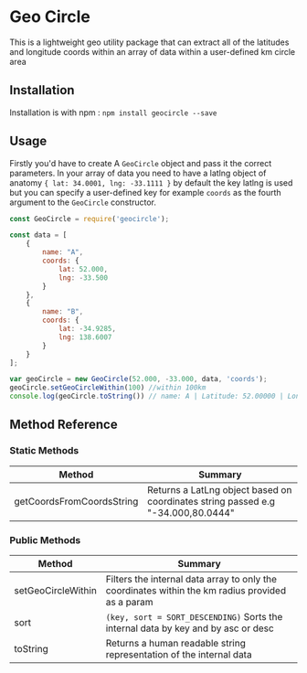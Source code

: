 # Geo Circle

This is a lightweight geo utility package that can extract all of the latitudes and longitude coords within an array of data within a user-defined km circle area

## Installation

Installation is with npm : `npm install geocircle --save`

## Usage

Firstly you'd have to create A `GeoCircle` object and pass it the correct parameters. In your array of data you need to have a latlng object of anatomy `{ lat: 34.0001, lng: -33.1111 }` by default the key latlng is used but you can specify a user-defined key for example `coords` as the fourth argument to the `GeoCircle` constructor.

```javascript
const GeoCircle = require('geocircle');

const data = [
    {
        name: "A",
        coords: {
            lat: 52.000,
            lng: -33.500
        }
    },
    {
        name: "B",
        coords: {
            lat: -34.9285,
            lng: 138.6007
        }
    }
];

var geoCircle = new GeoCircle(52.000, -33.000, data, 'coords');
geoCircle.setGeoCircleWithin(100) //within 100km
console.log(geoCircle.toString()) // name: A | Latitude: 52.00000 | Longitude: -33.50000
```

## Method Reference

### Static Methods

| Method                    | Summary                                                                                   |
|---------------------------|-------------------------------------------------------------------------------------------|
| getCoordsFromCoordsString | Returns a LatLng object based on coordinates string passed e.g "-34.000,80.0444"          |

### Public Methods

| Method             | Summary                                                                                          |
|--------------------|--------------------------------------------------------------------------------------------------|
| setGeoCircleWithin | Filters the internal data array to only the coordinates within the km radius provided as a param |
| sort               | `(key, sort = SORT_DESCENDING)` Sorts the internal data by key and by asc or desc                |
| toString           | Returns a human readable string representation of the internal data                              |
